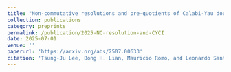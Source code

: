 ```yaml
---
title: "Non-commutative resolutions and pre-quotients of Calabi-Yau double covers"
collection: publications
category: preprints
permalink: /publication/2025-NC-resolution-and-CYCI
date: 2025-07-01
venue: ''
paperurl: 'https://arxiv.org/abs/2507.00633'
citation: 'Tsung-Ju Lee, Bong H. Lian, Mauricio Romo, and Leonardo Santilli. <i>Non-commutative resolutions and pre-quotients of Calabi--Yau double covers</i>. Available at arXiv:2507.00633'
---
```

